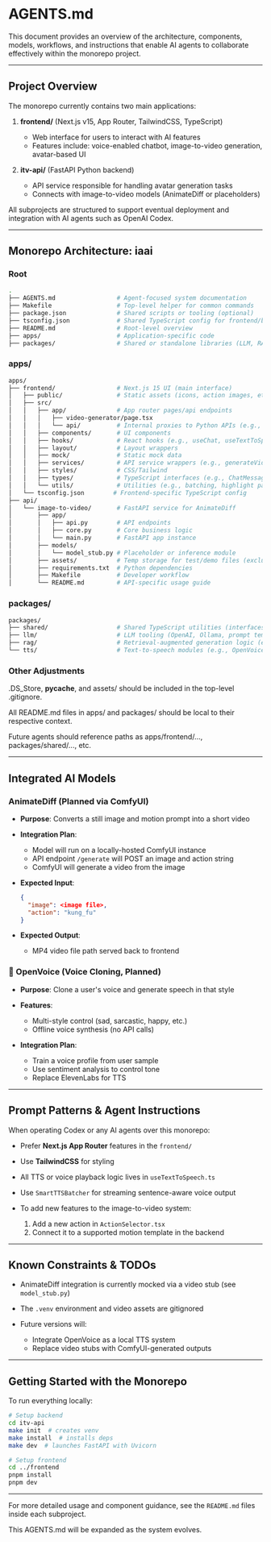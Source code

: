 # AGENTS.md

This document provides an overview of the architecture, components, models, workflows, and instructions that enable AI agents to collaborate effectively within the monorepo project.

---

## Project Overview

The monorepo currently contains two main applications:

1. **frontend/** (Next.js v15, App Router, TailwindCSS, TypeScript)

   * Web interface for users to interact with AI features
   * Features include: voice-enabled chatbot, image-to-video generation, avatar-based UI

2. **itv-api/** (FastAPI Python backend)

   * API service responsible for handling avatar generation tasks
   * Connects with image-to-video models (AnimateDiff or placeholders)

All subprojects are structured to support eventual deployment and integration with AI agents such as OpenAI Codex.

---

## Monorepo Architecture: iaai

### Root

```bash
.
├── AGENTS.md                 # Agent-focused system documentation
├── Makefile                  # Top-level helper for common commands
├── package.json              # Shared scripts or tooling (optional)
├── tsconfig.json             # Shared TypeScript config for frontend/backend TS code
├── README.md                 # Root-level overview
├── apps/                     # Application-specific code
├── packages/                 # Shared or standalone libraries (LLM, RAG, TTS, etc.)
```

### apps/

```bash
apps/
├── frontend/                 # Next.js 15 UI (main interface)
│   ├── public/               # Static assets (icons, action images, etc.)
│   ├── src/
│   │   ├── app/              # App router pages/api endpoints
│   │   │   ├── video-generator/page.tsx
│   │   │   └── api/          # Internal proxies to Python APIs (e.g., chat, speak, image-to-video)
│   │   ├── components/       # UI components
│   │   ├── hooks/            # React hooks (e.g., useChat, useTextToSpeech)
│   │   ├── layout/           # Layout wrappers
│   │   ├── mock/             # Static mock data
│   │   ├── services/         # API service wrappers (e.g., generateVideo)
│   │   ├── styles/           # CSS/Tailwind
│   │   ├── types/            # TypeScript interfaces (e.g., ChatMessage, StreamChunk)
│   │   └── utils/            # Utilities (e.g., batching, highlight parsing)
│   └── tsconfig.json        # Frontend-specific TypeScript config
├── api/
│   └── image-to-video/       # FastAPI service for AnimateDiff
│       ├── app/
│       │   ├── api.py        # API endpoints
│       │   ├── core.py       # Core business logic
│       │   └── main.py       # FastAPI app instance
│       ├── models/
│       │   └── model_stub.py # Placeholder or inference module
│       ├── assets/           # Temp storage for test/demo files (excluded in .gitignore)
│       ├── requirements.txt  # Python dependencies
│       ├── Makefile          # Developer workflow
│       └── README.md         # API-specific usage guide
```

### packages/

```bash
packages/
├── shared/                   # Shared TypeScript utilities (interfaces, types, helper functions)
├── llm/                      # LLM tooling (OpenAI, Ollama, prompt templates)
├── rag/                      # Retrieval-augmented generation logic (e.g., vector search)
└── tts/                      # Text-to-speech modules (e.g., OpenVoice interface)
```

### Other Adjustments

.DS_Store, **pycache**, and assets/ should be included in the top-level .gitignore.

All README.md files in apps/ and packages/ should be local to their respective context.

Future agents should reference paths as apps/frontend/..., packages/shared/..., etc.

---

## Integrated AI Models

### AnimateDiff (Planned via ComfyUI)

* **Purpose**: Converts a still image and motion prompt into a short video
* **Integration Plan**:

  * Model will run on a locally-hosted ComfyUI instance
  * API endpoint `/generate` will POST an image and action string
  * ComfyUI will generate a video from the image
* **Expected Input**:

  ```json
  {
    "image": <image file>,
    "action": "kung_fu"
  }
  ```

* **Expected Output**:

  * MP4 video file path served back to frontend

### 🎤 OpenVoice (Voice Cloning, Planned)

* **Purpose**: Clone a user's voice and generate speech in that style
* **Features**:

  * Multi-style control (sad, sarcastic, happy, etc.)
  * Offline voice synthesis (no API calls)
* **Integration Plan**:

  * Train a voice profile from user sample
  * Use sentiment analysis to control tone
  * Replace ElevenLabs for TTS

---

## Prompt Patterns & Agent Instructions

When operating Codex or any AI agents over this monorepo:

* Prefer **Next.js App Router** features in the `frontend/`
* Use **TailwindCSS** for styling
* All TTS or voice playback logic lives in `useTextToSpeech.ts`
* Use `SmartTTSBatcher` for streaming sentence-aware voice output
* To add new features to the image-to-video system:

  1. Add a new action in `ActionSelector.tsx`
  2. Connect it to a supported motion template in the backend

---

## Known Constraints & TODOs

* AnimateDiff integration is currently mocked via a video stub (see `model_stub.py`)
* The `.venv` environment and video assets are gitignored
* Future versions will:

  * Integrate OpenVoice as a local TTS system
  * Replace video stubs with ComfyUI-generated outputs

---

## Getting Started with the Monorepo

To run everything locally:

```bash
# Setup backend
cd itv-api
make init  # creates venv
make install  # installs deps
make dev  # launches FastAPI with Uvicorn

# Setup frontend
cd ../frontend
pnpm install
pnpm dev
```

---

For more detailed usage and component guidance, see the `README.md` files inside each subproject.

This AGENTS.md will be expanded as the system evolves.
